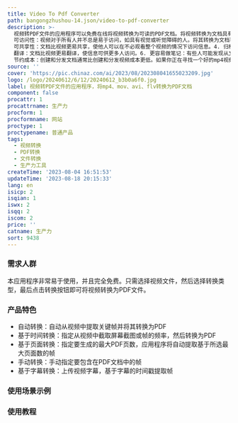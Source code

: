 ```yaml
---
title: Video To Pdf Converter
path: bangongzhushou-14.json/video-to-pdf-converter
description: >-
  视频转PDF文件的应用程序可以免费在线将视频转换为可读的PDF文档。将视频转换为文档具有以下好处：1.
  可访问性：视频对于所有人并不总是易于访问，如具有视觉或听觉障碍的人。将其转换为文档可让更多人访问。2. 可搜索性：文档比视频更易搜索，便于查找特定信息。3.
  可共享性：文档比视频更易共享，使他人可以在不必观看整个视频的情况下访问信息。4. 归档：文档比视频更易存档，使信息可以被保存以备将来参考。5.
  翻译：文档比视频更易翻译，使信息可供更多人访问。6. 更容易做笔记：有些人可能发现从文档而不是视频中做笔记更容易。7.
  节约成本：创建和分发文档通常比创建和分发视频成本更低。如果你正在寻找一个好的mp4视频转PDF的在线转换器，那么你可以试试这个应用程序，它会超出你的期望。我们提供5种不同的转换方法，包括自动转换、基于时间转换、基于页面转换、手动转换和基于字幕转换。
source: ''
cover: 'https://pic.chinaz.com/ai/2023/08/202308041655023209.jpg'
logo: /logo/20240612/6/12/20240612_b3b0a6f0.jpg
label: 视频转PDF文件的应用程序，将mp4、mov、avi、flv转换为PDF文档
component: false
procattr: 1
procattrname: 生产力
procform: 1
procformname: 网站
proctype: 1
proctypename: 普通产品
tags:
  - 视频转换
  - PDF转换
  - 文件转换
  - 生产力工具
createTime: '2023-08-04 16:51:53'
updateTime: '2023-08-18 20:15:33'
lang: en
isicp: 2
isqian: 1
iswx: 2
isqq: 2
iscom: 2
price: ''
catname: 生产力
sort: 9438
---
```




### 需求人群
本应用程序非常易于使用，并且完全免费。只需选择视频文件，然后选择转换类型，最后点击转换按钮即可将视频转换为PDF文件。

### 产品特色
- 自动转换：自动从视频中提取关键帧并将其转换为PDF
- 基于时间转换：指定从视频中截取屏幕截图或帧的频率，然后转换为PDF
- 基于页面转换：指定要生成的最大PDF页数，应用程序将自动提取基于所选最大页面数的帧
- 手动转换：手动指定要包含在PDF文档中的帧
- 基于字幕转换：上传视频字幕，基于字幕的时间戳提取帧

### 使用场景示例


### 使用教程


  
